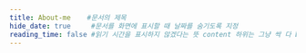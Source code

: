 ```yaml
---
title: About-me    #문서의 제목
hide_date: true     #문서를 화면에 표시할 때 날짜를 숨기도록 지정
reading_time: false #읽기 시간을 표시하지 않겠다는 뜻 content 하위는 그냥 싹 다 body
---
```

